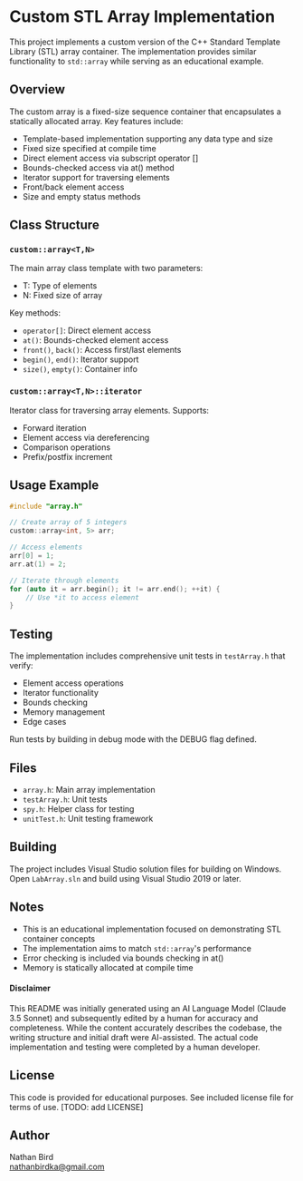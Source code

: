 # Custom STL Array Implementation

This project implements a custom version of the C++ Standard Template Library (STL) array container. The implementation provides similar functionality to `std::array` while serving as an educational example.

## Overview

The custom array is a fixed-size sequence container that encapsulates a statically allocated array. Key features include:

- Template-based implementation supporting any data type and size
- Fixed size specified at compile time
- Direct element access via subscript operator []
- Bounds-checked access via at() method
- Iterator support for traversing elements
- Front/back element access
- Size and empty status methods

## Class Structure

### `custom::array<T,N>`
The main array class template with two parameters:
- T: Type of elements
- N: Fixed size of array

Key methods:
- `operator[]`: Direct element access
- `at()`: Bounds-checked element access
- `front()`, `back()`: Access first/last elements
- `begin()`, `end()`: Iterator support
- `size()`, `empty()`: Container info

### `custom::array<T,N>::iterator`
Iterator class for traversing array elements. Supports:
- Forward iteration
- Element access via dereferencing
- Comparison operations
- Prefix/postfix increment

## Usage Example

```cpp
#include "array.h"

// Create array of 5 integers
custom::array<int, 5> arr;

// Access elements
arr[0] = 1;
arr.at(1) = 2;

// Iterate through elements
for (auto it = arr.begin(); it != arr.end(); ++it) {
    // Use *it to access element
}
```

## Testing

The implementation includes comprehensive unit tests in `testArray.h` that verify:
- Element access operations
- Iterator functionality  
- Bounds checking
- Memory management
- Edge cases

Run tests by building in debug mode with the DEBUG flag defined.

## Files

- `array.h`: Main array implementation
- `testArray.h`: Unit tests
- `spy.h`: Helper class for testing
- `unitTest.h`: Unit testing framework

## Building

The project includes Visual Studio solution files for building on Windows. Open `LabArray.sln` and build using Visual Studio 2019 or later.

## Notes

- This is an educational implementation focused on demonstrating STL container concepts
- The implementation aims to match `std::array`'s performance
- Error checking is included via bounds checking in at()
- Memory is statically allocated at compile time

#### Disclaimer

This README was initially generated using an AI Language Model (Claude 3.5 Sonnet) and subsequently edited by a human for accuracy and completeness. While the content accurately describes the codebase, the writing structure and initial draft were AI-assisted. The actual code implementation and testing were completed by a human developer.

## License

This code is provided for educational purposes. See included license file for terms of use. [TODO: add LICENSE]

## Author

Nathan Bird  
[nathanbirdka@gmail.com](mailto:nathanbirdka@gmail.com)
